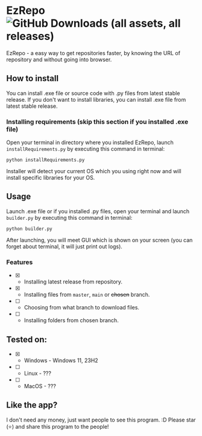 # EzRepo ![GitHub Downloads (all assets, all releases)](https://img.shields.io/github/downloads/techplayz32/EzRepo/total)
EzRepo - a easy way to get repositories faster, by knowing the URL of repository and without going into browser.

## How to install
You can install .exe file or source code with .py files from latest stable release.
If you don't want to install libraries, you can install .exe file from latest stable release.

### Installing requirements (skip this section if you installed .exe file)
Open your terminal in directory where you installed EzRepo, launch `installRequirements.py` by executing this command in terminal:
```
python installRequirements.py
```
Installer will detect your current OS which you using right now and will install specific libraries for your OS.

## Usage
Launch .exe file or if you installed .py files, open your terminal and launch `builder.py` by executing this command in terminal:
```
python builder.py
```
After launching, you will meet GUI which is shown on your screen (you can forget about terminal, it will just print out logs).

### Features
- [x] - Installing latest release from repository.
- [x] - Installing files from `master`, `main` or ~~chosen~~ branch.
- [ ] - Choosing from what branch to download files.
- [ ] - Installing folders from chosen branch.

## Tested on:
- [x] - Windows - Windows 11, 23H2
- [ ] - Linux - ???
- [ ] - MacOS - ???

## Like the app?
I don't need any money, just want people to see this program. :D
Please star (⭐) and share this program to the people!
